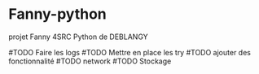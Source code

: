 # Fanny-python
projet Fanny 4SRC Python de DEBLANGY

#TODO Faire les logs
#TODO Mettre en place les try
#TODO ajouter des fonctionnalité
#TODO network
#TODO Stockage